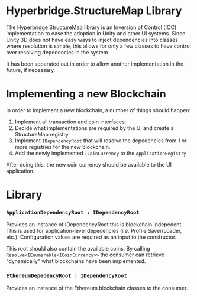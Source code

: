 ﻿# Hyperbridge.StructureMap Library
The Hyperbridge StructureMap library is an Inversion of Control (IOC) implementation
to ease the adoption in Unity and other UI systems. Since Unity 3D does not have
easy ways to inject dependencies into classes where resolution is simple, this
allows for only a few classes to have control over resolving depedencies in the system.

It has been separated out in order to allow another implementation in the future, if necessary.

# Implementing a new Blockchain
In order to implement a new blockchain, a number of things should happen:

  1. Implement all transaction and coin interfaces.
  2. Decide what implementations are required by the UI and create a StructureMap registry.
  3. Implement `IDependencyRoot` that will resolve the depedencies from 1 or more registries for the new blockchain.
  4. Add the newly implemented `ICoinCurrency` to the `ApplicationRegistry`

After doing this, the new coin currency should be available to the UI application.

# Library

### `ApplicationDependencyRoot : IDependencyRoot`
Provides an instance of IDependencyRoot this is blockchain indepedent. This is used
for application-level depedencies (i.e. Profile Saver/Loader, etc.). Configuration values
are required as an input to the constructor.

This root should also contain the available coins. By calling `Resolve<IEnumerable<ICoinCurrency>>` 
the consumer can retrieve "dynamically" what blockchains have been implemented.

### `EthereumDepedencyRoot : IDependencyRoot`
Provides an instance of the Ethereum blockchain classes to the consumer.

